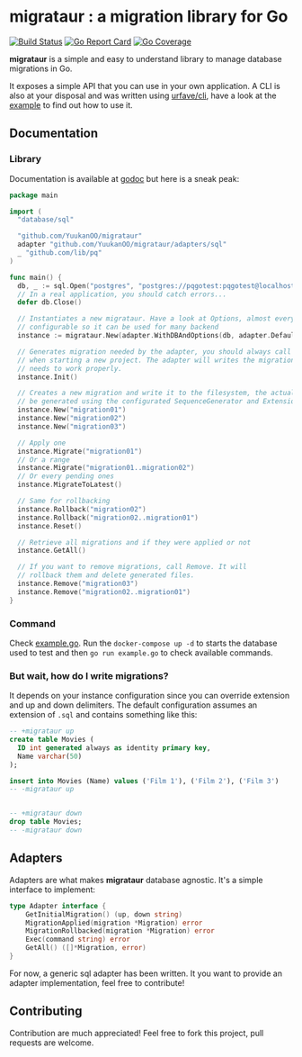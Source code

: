 # migrataur : a migration library for Go

[![Build Status](https://travis-ci.org/YuukanOO/migrataur.svg?branch=master)](https://travis-ci.org/YuukanOO/migrataur)
[![Go Report Card](https://goreportcard.com/badge/github.com/YuukanOO/migrataur)](https://goreportcard.com/report/github.com/YuukanOO/migrataur)
[![Go Coverage](https://gocover.io/_badge/github.com/YuukanOO/migrataur)](https://gocover.io/github.com/YuukanOO/migrataur)

**migrataur** is a simple and easy to understand library to manage database migrations in Go.

It exposes a simple API that you can use in your own application. A CLI is also at your disposal and was written using [urfave/cli](https://github.com/urfave/cli), have a look at the [example](examples/example.go) to find out how to use it.

## Documentation

### Library

Documentation is available at [godoc](https://godoc.org/github.com/YuukanOO/migrataur) but here is a sneak peak:

```go
package main

import (
  "database/sql"

  "github.com/YuukanOO/migrataur"
  adapter "github.com/YuukanOO/migrataur/adapters/sql"
  _ "github.com/lib/pq"
)

func main() {
  db, _ := sql.Open("postgres", "postgres://pqgotest:pqgotest@localhost/pqgotest?sslmode=disable")
  // In a real application, you should catch errors...
  defer db.Close()

  // Instantiates a new migrataur. Have a look at Options, almost everything is
  // configurable so it can be used for many backend
  instance := migrataur.New(adapter.WithDBAndOptions(db, adapter.DefaultTableName, "${i}"), migrataur.DefaultOptions)

  // Generates migration needed by the adapter, you should always call it ONCE
  // when starting a new project. The adapter will writes the migration that it
  // needs to work properly.
  instance.Init()

  // Creates a new migration and write it to the filesystem, the actual name will
  // be generated using the configurated SequenceGenerator and Extension
  instance.New("migration01")
  instance.New("migration02")
  instance.New("migration03")

  // Apply one
  instance.Migrate("migration01")
  // Or a range
  instance.Migrate("migration01..migration02")
  // Or every pending ones
  instance.MigrateToLatest()

  // Same for rollbacking
  instance.Rollback("migration02")
  instance.Rollback("migration02..migration01")
  instance.Reset()

  // Retrieve all migrations and if they were applied or not
  instance.GetAll()

  // If you want to remove migrations, call Remove. It will
  // rollback them and delete generated files.
  instance.Remove("migration03")
  instance.Remove("migration02..migration01")
}

```

### Command

Check [example.go](examples/example.go). Run the `docker-compose up -d` to starts the database used to test and then `go run example.go` to check available commands.

### But wait, how do I write migrations?

It depends on your instance configuration since you can override extension and up and down delimiters. The default configuration assumes an extension of `.sql` and contains something like this:

```sql
-- +migrataur up
create table Movies (
  ID int generated always as identity primary key,
  Name varchar(50)
);

insert into Movies (Name) values ('Film 1'), ('Film 2'), ('Film 3')
-- -migrataur up


-- +migrataur down
drop table Movies;
-- -migrataur down
```

## Adapters

Adapters are what makes **migrataur** database agnostic. It's a simple interface to implement:

```go
type Adapter interface {
	GetInitialMigration() (up, down string)
	MigrationApplied(migration *Migration) error
	MigrationRollbacked(migration *Migration) error
	Exec(command string) error
	GetAll() ([]*Migration, error)
}
```

For now, a generic sql adapter has been written. It you want to provide an adapter implementation, feel free to contribute!

## Contributing

Contribution are much appreciated! Feel free to fork this project, pull requests are welcome.